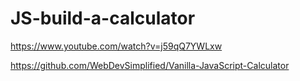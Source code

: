 # JS-build-a-calculator
https://www.youtube.com/watch?v=j59qQ7YWLxw


https://github.com/WebDevSimplified/Vanilla-JavaScript-Calculator